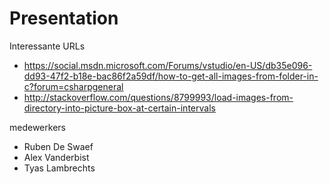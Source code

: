 # Presentation

Interessante URLs
- https://social.msdn.microsoft.com/Forums/vstudio/en-US/db35e096-dd93-47f2-b18e-bac86f2a59df/how-to-get-all-images-from-folder-in-c?forum=csharpgeneral
- http://stackoverflow.com/questions/8799993/load-images-from-directory-into-picture-box-at-certain-intervals

medewerkers
- Ruben De Swaef
- Alex Vanderbist
- Tyas Lambrechts
